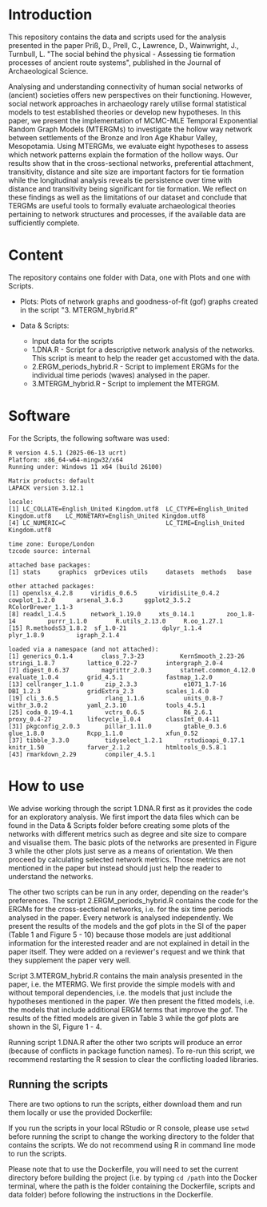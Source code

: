 # Introduction 
This repository contains the data and scripts used for the analysis presented in the paper Priß, D., Prell, C., Lawrence, D., Wainwright, J., Turnbull, L. "The social behind the physical - Assessing tie formation processes of ancient route systems", published in the Journal of Archaeological Science. 

Analysing and understanding connectivity of human social networks of (ancient) societies offers new perspectives on their functioning. However, social network approaches in archaeology rarely utilise formal statistical models to test established theories or develop new hypotheses. In this paper, we present the implementation of MCMC-MLE Temporal Exponential Random Graph Models (MTERGMs) to investigate the hollow way network between settlements of the Bronze and Iron Age Khabur Valley, Mesopotamia. Using MTERGMs, we evaluate eight hypotheses to assess which network patterns explain the formation of the hollow ways. Our results show that in the cross-sectional networks, preferential attachment, transitivity, distance and site size are important factors for tie formation while the longitudinal analysis reveals tie persistence over time with distance and transitivity being significant for tie formation. We reflect on these findings as well as the limitations of our dataset and conclude that TERGMs are useful tools to formally evaluate archaeological theories pertaining to network structures and processes, if the available data are sufficiently complete.  

# Content
The repository contains one folder with Data, one with Plots and one with Scripts. 
  
  * Plots: Plots of network graphs and goodness-of-fit (gof) graphs created in the script "3. MTERGM_hybrid.R"
  
  * Data & Scripts:
    + Input data for the scripts
    + 1.DNA.R - Script for a descriptive network analysis of the networks. This script is meant to help the reader get accustomed with the data.
    + 2.ERGM_periods_hybrid.R - Script to implement ERGMs for the individual time periods (waves) analysed in the paper.
    + 3.MTERGM_hybrid.R - Script to implement the MTERGM.  

# Software
For the Scripts, the following software was used:
    
    R version 4.5.1 (2025-06-13 ucrt)
	Platform: x86_64-w64-mingw32/x64
	Running under: Windows 11 x64 (build 26100)

	Matrix products: default
  	LAPACK version 3.12.1

	locale:
	[1] LC_COLLATE=English_United Kingdom.utf8  LC_CTYPE=English_United Kingdom.utf8    LC_MONETARY=English_United Kingdom.utf8
	[4] LC_NUMERIC=C                            LC_TIME=English_United Kingdom.utf8    

	time zone: Europe/London
	tzcode source: internal

	attached base packages:
	[1] stats     graphics  grDevices utils     datasets  methods   base     

	other attached packages:
 	[1] openxlsx_4.2.8     viridis_0.6.5      viridisLite_0.4.2  cowplot_1.2.0      arsenal_3.6.3      ggplot2_3.5.2      RColorBrewer_1.1-3
 	[8] readxl_1.4.5       network_1.19.0     xts_0.14.1         zoo_1.8-14         purrr_1.1.0        R.utils_2.13.0     R.oo_1.27.1       
	[15] R.methodsS3_1.8.2  sf_1.0-21          dplyr_1.1.4        plyr_1.8.9         igraph_2.1.4      

	loaded via a namespace (and not attached):
 	[1] generics_0.1.4        class_7.3-23          KernSmooth_2.23-26    stringi_1.8.7         lattice_0.22-7        intergraph_2.0-4     
 	[7] digest_0.6.37         magrittr_2.0.3        statnet.common_4.12.0 evaluate_1.0.4        grid_4.5.1            fastmap_1.2.0        
	[13] cellranger_1.1.0      zip_2.3.3             e1071_1.7-16          DBI_1.2.3             gridExtra_2.3         scales_1.4.0         
	[19] cli_3.6.5             rlang_1.1.6           units_0.8-7           withr_3.0.2           yaml_2.3.10           tools_4.5.1          
	[25] coda_0.19-4.1         vctrs_0.6.5           R6_2.6.1              proxy_0.4-27          lifecycle_1.0.4       classInt_0.4-11      
	[31] pkgconfig_2.0.3       pillar_1.11.0         gtable_0.3.6          glue_1.8.0            Rcpp_1.1.0            xfun_0.52            
	[37] tibble_3.3.0          tidyselect_1.2.1      rstudioapi_0.17.1     knitr_1.50            farver_2.1.2          htmltools_0.5.8.1    
	[43] rmarkdown_2.29        compiler_4.5.1


# How to use 

We advise working through the script 1.DNA.R first as it provides the code for an exploratory analysis. We first import the data files which can be found in the Data & Scripts folder before creating some plots of the networks with different metrics such as degree and site size to compare and visualise them. The basic plots of the networks are presented in Figure 3 while the other plots just serve as a means of orientation. We then proceed by calculating selected network metrics. Those metrics are not mentioned in the paper but instead should just help the reader to understand the networks.  

The other two scripts can be run in any order, depending on the reader's preferences. The script 2.ERGM_periods_hybrid.R contains the code for the ERGMs for the cross-sectional networks, i.e. for the six time periods analysed in the paper. Every network is analysed independently. We present the results of the models and the gof plots in the SI of the paper (Table 1 and Figure 5 - 10) because those models are just additional information for the interested reader and are not explained in detail in the paper itself. They were added on a reviewer's request and we think that they supplement the paper very well.

Script 3.MTERGM_hybrid.R contains the main analysis presented in the paper, i.e. the MTERMG. We first provide the simple models with and without temporal dependencies, i.e. the models that just include the hypotheses mentioned in the paper. We then present the fitted models, i.e. the models that include additional ERGM terms that improve the gof. The results of the fitted models are given in Table 3 while the gof plots are shown in the SI, Figure 1 - 4. 

Running script 1.DNA.R after the other two scripts will produce an error (because of conflicts in package function names).  To re-run this script, we recommend restarting the R session to clear the conflicting loaded libraries. 


## Running the scripts 

There are two options to run the scripts, either download them and run them locally or use the provided Dockerfile:

If you run the scripts in your local RStudio or R console, please use `setwd` before running the script to change the working directory to the folder that contains the scripts.  We do not recommend using R in command line mode to run the scripts. 

Please note that to use the Dockerfile, you will need to set the current directory before building the project (i.e. by typing `cd /path` into the Docker terminal, where the path is the folder containing the Dockerfile, scripts and data folder) before following the instructions in the Dockerfile. 
